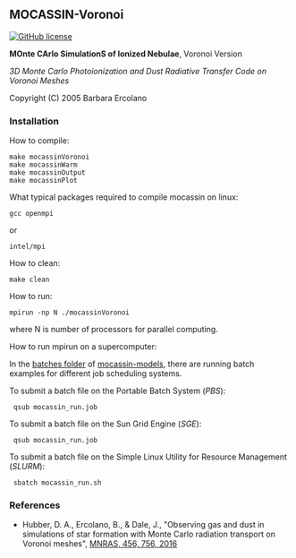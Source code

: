 ## MOCASSIN-Voronoi
[![GitHub license](https://img.shields.io/aur/license/yaourt.svg)](https://github.com/mocassin/MOCASSIN-Voronoi/blob/master/LICENSE)

**MOnte CArlo SimulationS of Ionized Nebulae**, Voronoi Version

*3D Monte Carlo Photoionization and Dust Radiative Transfer Code on Voronoi Meshes*

Copyright (C) 2005 Barbara Ercolano

### Installation

How to compile:

    make mocassinVoronoi
    make mocassinWarm
    make mocassinOutput
    make mocassinPlot

What typical packages required to compile mocassin on linux:

    gcc openmpi

or

    intel/mpi

How to clean:

    make clean
     
How to run:

    mpirun -np N ./mocassinVoronoi

where N is number of processors for parallel computing.

How to run mpirun on a supercomputer:

In the [batches folder](https://github.com/equib/mocassin-models/tree/master/batches) of [mocassin-models](https://github.com/equib/mocassin-models), there are running batch examples for different job scheduling systems. 

To submit a batch file on the Portable Batch System (*PBS*):

     qsub mocassin_run.job

To submit a batch file on the Sun Grid Engine (*SGE*):

     qsub mocassin_run.job

To submit a batch file on the Simple Linux Utility for Resource Management (*SLURM*): 

     sbatch mocassin_run.sh

### References

* Hubber, D. A., Ercolano, B., & Dale, J., "Observing gas and dust in simulations of star formation with Monte Carlo radiation transport on Voronoi meshes", [MNRAS, 456, 756, 2016](http://adsabs.harvard.edu/abs/2016MNRAS.456..756H)
